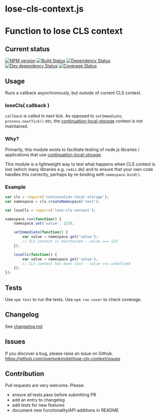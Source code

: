 # lose-cls-context.js

# Function to lose CLS context

## Current status

[![NPM version](https://img.shields.io/npm/v/lose-cls-context.svg)](https://www.npmjs.com/package/lose-cls-context)
[![Build Status](https://img.shields.io/travis/overlookmotel/lose-cls-context/master.svg)](http://travis-ci.org/overlookmotel/lose-cls-context)
[![Dependency Status](https://img.shields.io/david/overlookmotel/lose-cls-context.svg)](https://david-dm.org/overlookmotel/lose-cls-context)
[![Dev dependency Status](https://img.shields.io/david/dev/overlookmotel/lose-cls-context.svg)](https://david-dm.org/overlookmotel/lose-cls-context)
[![Coverage Status](https://img.shields.io/coveralls/overlookmotel/lose-cls-context/master.svg)](https://coveralls.io/r/overlookmotel/lose-cls-context)

## Usage

Runs a callback asynchronously, but *outside* of current CLS context.

### loseCls( callback )

`callback` is called in next tick. As opposed to `setImmediate`, `process.nextTick()` etc, the [continuation-local-storage](https://www.npmjs.com/package/continuation-local-storage) context is not maintained.

### Why?

Primarily, this module exists to facilitate testing of node.js libraries / applications that use [continuation-local-storage](https://www.npmjs.com/package/continuation-local-storage).

This module is a lightweight way to test what happens when CLS context is lost (which many libraries e.g. `redis` do) and to ensure that your own code handles this correctly, perhaps by re-binding with `namespace.bind()`.

### Example

```js
var cls = require('continuation-local-storage');
var namespace = cls.createNamespace('test');

var loseCls = require('lose-cls-context');

namespace.run(function() {
    namespace.set('value', 123);

    setImmediate(function() {
        var value = namespace.get('value');
        // CLS context is maintained - value === 123
    });

    loseCls(function() {
        var value = namespace.get('value');
        // CLS context has been lost - value === undefined
    });
});
```

## Tests

Use `npm test` to run the tests. Use `npm run cover` to check coverage.

## Changelog

See [changelog.md](https://github.com/overlookmotel/lose-cls-context/blob/master/changelog.md)

## Issues

If you discover a bug, please raise an issue on Github. https://github.com/overlookmotel/lose-cls-context/issues

## Contribution

Pull requests are very welcome. Please:

* ensure all tests pass before submitting PR
* add an entry to changelog
* add tests for new features
* document new functionality/API additions in README
